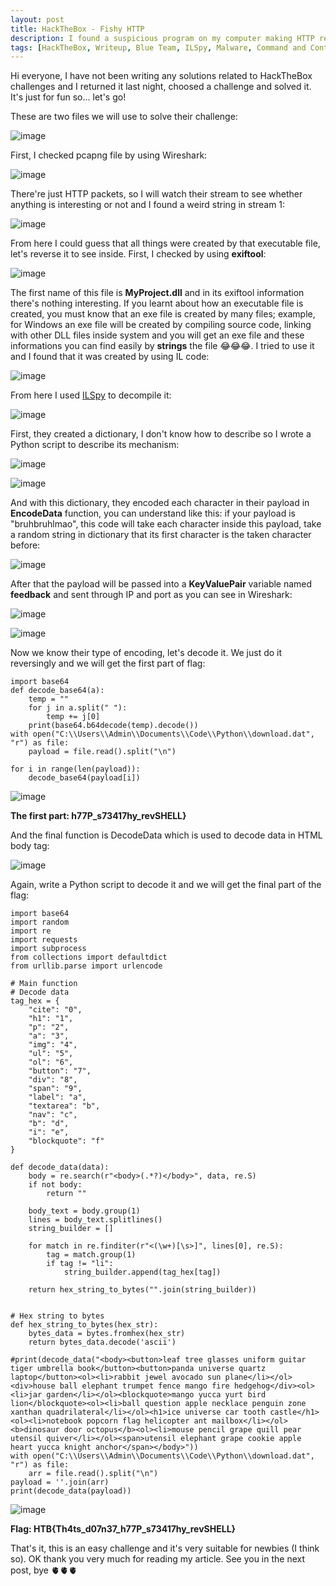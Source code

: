 ```yaml
---
layout: post
title: HackTheBox - Fishy HTTP
description: I found a suspicious program on my computer making HTTP requests to a web server. Please review the provided traffic capture and executable file for analysis!
tags: [HackTheBox, Writeup, Blue Team, ILSpy, Malware, Command and Control]
---
```


Hi everyone, I have not been writing any solutions related to HackTheBox challenges and I returned it last night, choosed a challenge and solved it. It's just for fun so... let's go!

These are two files we will use to solve their challenge: 

![image](https://github.com/user-attachments/assets/ba8352c4-98b6-4914-89f6-a22f099c99c9)

First, I checked pcapng file by using Wireshark: 

![image](https://github.com/user-attachments/assets/a0d58224-10e7-48c9-b4f3-787912b98515)

There're just HTTP packets, so I will watch their stream to see whether anything is interesting or not and I found a weird string in stream 1:

![image](https://github.com/user-attachments/assets/6aea1dcf-9efc-4df5-b745-cbafb82996f6)

From here I could guess that all things were created by that executable file, let's reverse it to see inside. First, I checked by using **exiftool**:

![image](https://github.com/user-attachments/assets/5e6a4d5b-0023-4408-8158-606a304ec140)

The first name of this file is **MyProject.dll** and in its exiftool information there's nothing interesting. If you learnt about how an executable file is created, you 
must know that an exe file is created by many files; example, for Windows an exe file will be created by compiling source code, linking with other DLL files inside system and 
you will get an exe file and these informations you can find easily by **strings** the file 😂😂😂. I tried to use it and I found that it was created by using IL code: 

![image](https://github.com/user-attachments/assets/86122805-a8af-49f8-a98a-f4efd5f3e03c)

From here I used [ILSpy](https://github.com/icsharpcode/ILSpy) to decompile it: 

![image](https://github.com/user-attachments/assets/f6b9896a-e8e2-4cbb-a20c-60b8a9bbc5db)

First, they created a dictionary, I don't know how to describe so I wrote a Python script to describe its mechanism:

![image](https://github.com/user-attachments/assets/25873edf-e704-4a30-8f98-2e5cd579ba5a)

![image](https://github.com/user-attachments/assets/0a3080bd-2840-45a6-b684-509e653cf877)

And with this dictionary, they encoded each character in their payload in **EncodeData** function, you can understand like this: if your payload is "bruhbruhlmao", this code will take each 
character inside this payload, take a random string in dictionary that its first character is the taken character before:

![image](https://github.com/user-attachments/assets/d9ad6278-0314-47ef-a112-2688d345a33d)

After that the payload will be passed into a **KeyValuePair** variable named **feedback** and sent through IP and port as you can see in Wireshark:

![image](https://github.com/user-attachments/assets/87e87308-6318-4fb6-ad93-3a026ec81e78)

![image](https://github.com/user-attachments/assets/ea780793-49be-4213-a246-e519ccc793fd)

Now we know their type of encoding, let's decode it. We just do it reversingly and we will get the first part of flag:

```
import base64
def decode_base64(a):
    temp = ""
    for j in a.split(" "):
        temp += j[0]
    print(base64.b64decode(temp).decode())
with open("C:\\Users\\Admin\\Documents\\Code\\Python\\download.dat", "r") as file:
    payload = file.read().split("\n")

for i in range(len(payload)):
    decode_base64(payload[i])
```

![image](https://github.com/user-attachments/assets/9aa3ff6d-4ce2-418c-99f1-ebe48dff9fc5)

**The first part: h77P_s73417hy_revSHELL}**

And the final function is DecodeData which is used to decode data in HTML body tag:

![image](https://github.com/user-attachments/assets/d0e69b94-6252-426c-90ef-b7f4d1b37505)

Again, write a Python script to decode it and we will get the final part of the flag: 

```
import base64
import random
import re
import requests
import subprocess
from collections import defaultdict
from urllib.parse import urlencode

# Main function
# Decode data
tag_hex = {
    "cite": "0",
    "h1": "1",
    "p": "2",
    "a": "3",
    "img": "4",
    "ul": "5",
    "ol": "6",
    "button": "7",
    "div": "8",
    "span": "9",
    "label": "a",
    "textarea": "b",
    "nav": "c",
    "b": "d",
    "i": "e",
    "blockquote": "f"
}

def decode_data(data):
    body = re.search(r"<body>(.*?)</body>", data, re.S)
    if not body:
        return ""
    
    body_text = body.group(1)
    lines = body_text.splitlines()
    string_builder = []
    
    for match in re.finditer(r"<(\w+)[\s>]", lines[0], re.S):
        tag = match.group(1)
        if tag != "li":
            string_builder.append(tag_hex[tag])
    
    return hex_string_to_bytes("".join(string_builder))


# Hex string to bytes
def hex_string_to_bytes(hex_str):
    bytes_data = bytes.fromhex(hex_str)
    return bytes_data.decode('ascii')

#print(decode_data("<body><button>leaf tree glasses uniform guitar tiger umbrella book</button><button>panda universe quartz laptop</button><ol><li>rabbit jewel avocado sun plane</li></ol><div>house ball elephant trumpet fence mango fire hedgehog</div><ol><li>jar garden</li></ol><blockquote>mango yucca yurt bird lion</blockquote><ol><li>ball question apple necklace penguin zone xanthan quadrilateral</li></ol><h1>ice universe car tooth castle</h1><ol><li>notebook popcorn flag helicopter ant mailbox</li></ol><b>dinosaur door octopus</b><ol><li>mouse pencil grape quill pear utensil quiver</li></ol><span>utensil elephant grape cookie apple heart yucca knight anchor</span></body>"))
with open("C:\\Users\\Admin\\Documents\\Code\\Python\\download.dat", "r") as file:
    arr = file.read().split("\n")
payload = ''.join(arr)
print(decode_data(payload))
```

![image](https://github.com/user-attachments/assets/1ff6565c-838a-4da3-b429-81e370f5518b)

**Flag: HTB{Th4ts_d07n37_h77P_s73417hy_revSHELL}**

That's it, this is an easy challenge and it's very suitable for newbies (I think so). OK thank you very much for reading my article. See you in the next post, bye 🫀🫀🫀










